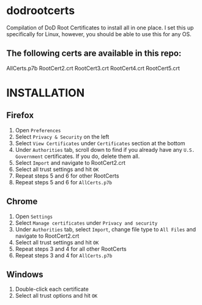 # dodrootcerts
Compilation of DoD Root Certificates to install all in one place. I set this up specifically for Linux, however, you should be able to use this for any OS.

## The following certs are available in this repo:
AllCerts.p7b
RootCert2.crt
RootCert3.crt
RootCert4.crt
RootCert5.crt


# INSTALLATION
## Firefox
1. Open `Preferences`
2. Select `Privacy & Security` on the left
3. Select `View Certificates` under `Certificates` section at the bottom
4. Under `Authorities` tab, scroll down to find if you already have any `U.S. Government` certificates. If you do, delete them all.
5. Select `Import` and navigate to RootCert2.crt
6. Select all trust settings and hit `OK`
7. Repeat steps 5 and 6 for other RootCerts
8. Repeat steps 5 and 6 for `AllCerts.p7b`

## Chrome
1. Open `Settings`
2. Select `Manage certificates` under `Privacy and security`
3. Under `Authorities` tab, select `Import`, change file type to `All Files` and navigate to RootCert2.crt
4. Select all trust settings and hit `OK`
5. Repeat steps 3 and 4 for all other RootCerts
6. Repeat steps 3 and 4 for `AllCerts.p7b`

## Windows
1. Double-click each certificate
2. Select all trust options and hit `OK`
